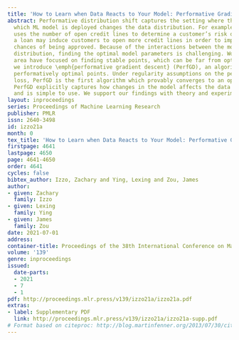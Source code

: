 ```yaml
---
title: 'How to Learn when Data Reacts to Your Model: Performative Gradient Descent'
abstract: Performative distribution shift captures the setting where the choice of
  which ML model is deployed changes the data distribution. For example, a bank which
  uses the number of open credit lines to determine a customer’s risk of default on
  a loan may induce customers to open more credit lines in order to improve their
  chances of being approved. Because of the interactions between the model and data
  distribution, finding the optimal model parameters is challenging. Works in this
  area have focused on finding stable points, which can be far from optimal. Here
  we introduce \emph{performative gradient descent} (PerfGD), an algorithm for computing
  performatively optimal points. Under regularity assumptions on the performative
  loss, PerfGD is the first algorithm which provably converges to an optimal point.
  PerfGD explicitly captures how changes in the model affects the data distribution
  and is simple to use. We support our findings with theory and experiments.
layout: inproceedings
series: Proceedings of Machine Learning Research
publisher: PMLR
issn: 2640-3498
id: izzo21a
month: 0
tex_title: 'How to Learn when Data Reacts to Your Model: Performative Gradient Descent'
firstpage: 4641
lastpage: 4650
page: 4641-4650
order: 4641
cycles: false
bibtex_author: Izzo, Zachary and Ying, Lexing and Zou, James
author:
- given: Zachary
  family: Izzo
- given: Lexing
  family: Ying
- given: James
  family: Zou
date: 2021-07-01
address:
container-title: Proceedings of the 38th International Conference on Machine Learning
volume: '139'
genre: inproceedings
issued:
  date-parts:
  - 2021
  - 7
  - 1
pdf: http://proceedings.mlr.press/v139/izzo21a/izzo21a.pdf
extras:
- label: Supplementary PDF
  link: http://proceedings.mlr.press/v139/izzo21a/izzo21a-supp.pdf
# Format based on citeproc: http://blog.martinfenner.org/2013/07/30/citeproc-yaml-for-bibliographies/
---
```

